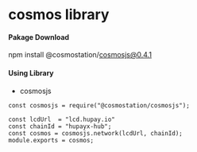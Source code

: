 # cosmos library

#### Pakage Download
npm install @cosmostation/cosmosjs@0.4.1

#### Using Library
- cosmosjs
```
const cosmosjs = require("@cosmostation/cosmosjs");

const lcdUrl  = "lcd.hupay.io"
const chainId = "hupayx-hub";
const cosmos = cosmosjs.network(lcdUrl, chainId);
module.exports = cosmos;
```
